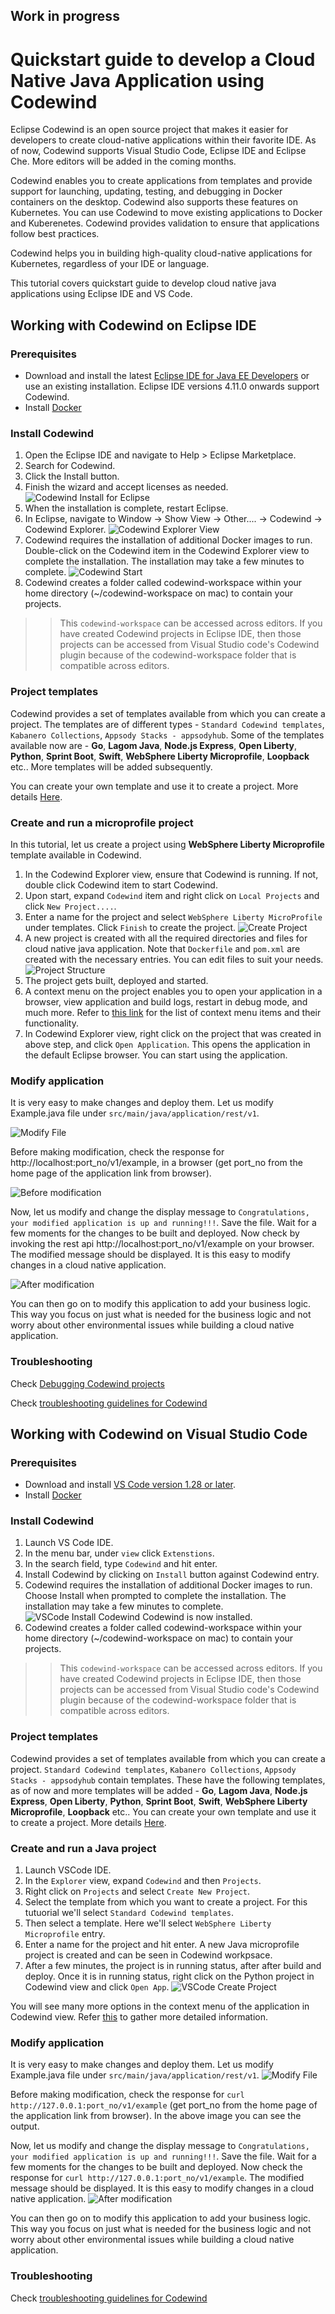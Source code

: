 ## Work in progress

# Quickstart guide to develop a Cloud Native Java Application using Codewind

Eclipse Codewind is an open source project that makes it easier for developers to create cloud-native applications within their favorite IDE. As of now, Codewind supports Visual Studio Code, Eclipse IDE and Eclipse Che. More editors will be added in the coming months.

Codewind enables you to create applications from templates and provide support for launching, updating, testing, and debugging in Docker containers on the desktop. Codewind also supports these features on Kubernetes. You can use Codewind to move existing applications to Docker and Kuberenetes. Codewind provides validation to ensure that applications follow best practices.

Codewind helps you in building high-quality cloud-native applications for Kubernetes, regardless of your IDE or language.

This tutorial covers quickstart guide to develop cloud native java applications using Eclipse IDE and VS Code.


## Working with Codewind on Eclipse IDE

### Prerequisites

- Download and install the latest [Eclipse IDE for Java EE Developers](https://www.eclipse.org/downloads/packages/release/) or use an existing installation. Eclipse IDE versions 4.11.0 onwards support Codewind. 
- Install [Docker](https://docs.docker.com/install/)

### Install Codewind

1. Open the Eclipse IDE and navigate to Help > Eclipse Marketplace.
2. Search for Codewind.
3. Click the Install button.
4. Finish the wizard and accept licenses as needed.
![Codewind Install for Eclipse](./images/Install-Codewind.gif)
5. When the installation is complete, restart Eclipse.
6. In Eclipse, navigate to Window -> Show View -> Other.... -> Codewind -> Codewind Explorer.
![Codewind Explorer View](./images/Codewind-Explorer.gif)
7. Codewind requires the installation of additional Docker images to run. Double-click on the Codewind item in the Codewind Explorer view to complete the installation. The installation may take a few minutes to complete.
![Codewind Start](./images/codewind-start.png)
8. Codewind creates a folder called codewind-workspace within your home directory (~/codewind-workspace on mac) to contain your projects.

>> This `codewind-workspace` can be accessed across editors. If you have created Codewind projects in Eclipse IDE, then those projects can be accessed from Visual Studio code's Codewind plugin because of the codewind-workspace folder that is compatible across editors.


### Project templates

Codewind provides a set of templates available from which you can create a project. The templates are of different types - `Standard Codewind templates`, `Kabanero Collections`, `Appsody Stacks - appsodyhub`. Some of the templates available now are - **Go**, **Lagom Java**, **Node.js Express**, **Open Liberty**, **Python**, **Sprint Boot**, **Swift**, **WebSphere Liberty Microprofile**, **Loopback** etc.. More templates will be added subsequently.

You can create your own template and use it to create a project. More details [Here](https://www.eclipse.org/codewind/mdteclipseusingadifferenttemplate.html).


### Create and run a microprofile project
In this tutorial, let us create a project using **WebSphere Liberty Microprofile** template available in Codewind.
1. In the Codewind Explorer view, ensure that Codewind is running. If not, double click Codewind item to start Codewind.
2. Upon start, expand `Codewind` item and right click on `Local Projects` and click `New Project....`.
3. Enter a name for the project and select `WebSphere Liberty MicroProfile` under templates. Click `Finish` to create the project. 
![Create Project](./images/create-microprofile-project.gif)
4. A new project is created with all the required directories and files for cloud native java application. Note that `Dockerfile` and `pom.xml` are created with the necessary entries. You can edit files to suit your needs.
![Project Structure](./images/project-structure.png)
5. The project gets built, deployed and started.
6. A context menu on the project enables you to open your application in a browser, view application and build logs, restart in debug mode, and much more. Refer to [this link](https://www.eclipse.org/codewind/mdteclipsemanagingprojects.html) for the list of context menu items and their functionality.
7. In Codewind Explorer view, right click on the project that was created in above step, and click `Open Application`. This opens the application in the default Eclipse browser. You can start using the application.


### Modify application

It is very easy to make changes and deploy them. Let us modify Example.java file under `src/main/java/application/rest/v1`.

![Modify File](./images/modify-file.png)

Before making modification, check the response for http://localhost:port_no/v1/example, in a browser (get port_no from the home page of the application link from browser).

![Before modification](./images/before-modification.png)

Now, let us modify and change the display message to `Congratulations, your modified application is up and running!!!`. Save the file. Wait for a few moments for the changes to be built and deployed. Now check by invoking the rest api http://localhost:port_no/v1/example on your browser. 
The modified message should be displayed. It is this easy to modify changes in a cloud native application. 

![After modification](./images/after-modification.gif)

You can then go on to modify this application to add your business logic. This way you focus on just what is needed for the business logic and not worry about other environmental issues while building a cloud native application.


### Troubleshooting

Check [Debugging Codewind projects](https://www.eclipse.org/codewind/mdteclipsedebugproject.html)

Check [troubleshooting guidelines for Codewind](https://www.eclipse.org/codewind/troubleshooting.html)


## Working with Codewind on Visual Studio Code

### Prerequisites
- Download and install [VS Code version 1.28 or later](https://code.visualstudio.com/download). 
- Install [Docker](https://docs.docker.com/install/)

### Install Codewind
1. Launch VS Code IDE.
2. In the menu bar, under `view` click `Extenstions`.
3. In the search field, type `Codewind` and hit enter.
4. Install Codewind by clicking on `Install` button against Codewind entry.
5. Codewind requires the installation of additional Docker images to run. Choose Install when prompted to complete the installation. The installation may take a few minutes to complete.
![VSCode Install Codewind](./images/vscode-install-codewind.gif)
Codewind is now installed.
6. Codewind creates a folder called codewind-workspace within your home directory (~/codewind-workspace on mac) to contain your projects.

>> This `codewind-workspace` can be accessed across editors. If you have created Codewind projects in Eclipse IDE, then those projects can be accessed from Visual Studio code's Codewind plugin because of the codewind-workspace folder that is compatible across editors.


### Project templates

Codewind provides a set of templates available from which you can create a project. `Standard Codewind templates`, `Kabanero Collections`, `Appsody Stacks - appsodyhub` contain templates. These have the following templates, as of now and more templates will be added - **Go**, **Lagom Java**, **Node.js Express**, **Open Liberty**, **Python**, **Sprint Boot**, **Swift**, **WebSphere Liberty Microprofile**, **Loopback** etc..
You can create your own template and use it to create a project. More details [Here](https://www.eclipse.org/codewind/mdteclipseusingadifferenttemplate.html).


### Create and run a Java project
1. Launch VSCode IDE.
2. In the `Explorer` view, expand `Codewind` and then `Projects`. 
3. Right click on `Projects` and select `Create New Project`. 
4. Select the template from which you want to create a project. For this tutuorial we'll select `Standard Codewind templates`.
5. Then select a template. Here we'll select `WebSphere Liberty Microprofile` entry.
6. Enter a name for the project and hit enter. A new Java microprofile project is created and can be seen in Codewind workpsace.
7. After a few minutes, the project is in running status, after after build and deploy. Once it is in running status, right click on the Python project in Codewind view and click `Open App`.
![VSCode Create Project](./images/vscode-create-java-project.gif)

You will see many more options in the context menu of the application in Codewind view. Refer [this](https://www.eclipse.org/codewind/mdt-vsc-commands-project.html) to gather more detailed information.


### Modify application

It is very easy to make changes and deploy them. Let us modify Example.java file under `src/main/java/application/rest/v1`. 
![Modify File](./images/vscode-modify-file.png)

Before making modification, check the response for `curl http://127.0.0.1:port_no/v1/example` (get port_no from the home page of the application link from browser). In the above image you can see the output.

Now, let us modify and change the display message to `Congratulations, your modified application is up and running!!!`. Save the file. Wait for a few moments for the changes to be built and deployed. Now check the response for `curl http://127.0.0.1:port_no/v1/example`. The modified message should be displayed. It is this easy to modify changes in a cloud native application. 
![After modification](./images/vscode-after-modification.gif)

You can then go on to modify this application to add your business logic. This way you focus on just what is needed for the business logic and not worry about other environmental issues while building a cloud native application.



### Troubleshooting
Check [troubleshooting guidelines for Codewind](https://www.eclipse.org/codewind/mdt-vsc-troubleshooting.html)

